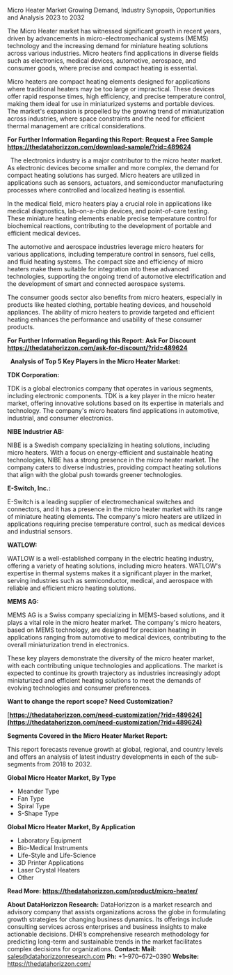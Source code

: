 ﻿Micro Heater Market Growing Demand, Industry Synopsis, Opportunities and Analysis 2023 to 2032

The Micro Heater market has witnessed significant growth in recent years, driven by advancements in micro-electromechanical systems (MEMS) technology and the increasing demand for miniature heating solutions across various industries. Micro heaters find applications in diverse fields such as electronics, medical devices, automotive, aerospace, and consumer goods, where precise and compact heating is essential.

Micro heaters are compact heating elements designed for applications where traditional heaters may be too large or impractical. These devices offer rapid response times, high efficiency, and precise temperature control, making them ideal for use in miniaturized systems and portable devices. The market's expansion is propelled by the growing trend of miniaturization across industries, where space constraints and the need for efficient thermal management are critical considerations.

**For Further Information Regarding this Report: Request a Free Sample <https://thedatahorizzon.com/download-sample/?rid=489624>** 

` `The electronics industry is a major contributor to the micro heater market. As electronic devices become smaller and more complex, the demand for compact heating solutions has surged. Micro heaters are utilized in applications such as sensors, actuators, and semiconductor manufacturing processes where controlled and localized heating is essential.

In the medical field, micro heaters play a crucial role in applications like medical diagnostics, lab-on-a-chip devices, and point-of-care testing. These miniature heating elements enable precise temperature control for biochemical reactions, contributing to the development of portable and efficient medical devices.

The automotive and aerospace industries leverage micro heaters for various applications, including temperature control in sensors, fuel cells, and fluid heating systems. The compact size and efficiency of micro heaters make them suitable for integration into these advanced technologies, supporting the ongoing trend of automotive electrification and the development of smart and connected aerospace systems.

The consumer goods sector also benefits from micro heaters, especially in products like heated clothing, portable heating devices, and household appliances. The ability of micro heaters to provide targeted and efficient heating enhances the performance and usability of these consumer products.

**For Further Information Regarding this Report: Ask For Discount <https://thedatahorizzon.com/ask-for-discount/?rid=489624>** 

` `**Analysis of Top 5 Key Players in the Micro Heater Market:**

**TDK Corporation:**

TDK is a global electronics company that operates in various segments, including electronic components. TDK is a key player in the micro heater market, offering innovative solutions based on its expertise in materials and technology. The company's micro heaters find applications in automotive, industrial, and consumer electronics.

**NIBE Industrier AB:**

NIBE is a Swedish company specializing in heating solutions, including micro heaters. With a focus on energy-efficient and sustainable heating technologies, NIBE has a strong presence in the micro heater market. The company caters to diverse industries, providing compact heating solutions that align with the global push towards greener technologies.

**E-Switch, Inc.:**

E-Switch is a leading supplier of electromechanical switches and connectors, and it has a presence in the micro heater market with its range of miniature heating elements. The company's micro heaters are utilized in applications requiring precise temperature control, such as medical devices and industrial sensors.

**WATLOW:**

WATLOW is a well-established company in the electric heating industry, offering a variety of heating solutions, including micro heaters. WATLOW's expertise in thermal systems makes it a significant player in the market, serving industries such as semiconductor, medical, and aerospace with reliable and efficient micro heating solutions.

**MEMS AG:**

MEMS AG is a Swiss company specializing in MEMS-based solutions, and it plays a vital role in the micro heater market. The company's micro heaters, based on MEMS technology, are designed for precision heating in applications ranging from automotive to medical devices, contributing to the overall miniaturization trend in electronics.

These key players demonstrate the diversity of the micro heater market, with each contributing unique technologies and applications. The market is expected to continue its growth trajectory as industries increasingly adopt miniaturized and efficient heating solutions to meet the demands of evolving technologies and consumer preferences.

**Want to change the report scope? Need Customization?**

[**https://thedatahorizzon.com/need-customization/?rid=489624](https://thedatahorizzon.com/need-customization/?rid=489624)** 

**Segments Covered in the Micro Heater Market Report:**

This report forecasts revenue growth at global, regional, and country levels and offers an analysis of latest industry developments in each of the sub-segments from 2018 to 2032.

**Global Micro Heater Market, By Type**

- Meander Type
- Fan Type
- Spiral Type
- S-Shape Type

**Global Micro Heater Market, By Application**

- Laboratory Equipment
- Bio-Medical Instruments
- Life-Style and Life-Science
- 3D Printer Applications
- Laser Crystal Heaters
- Other

**Read More: <https://thedatahorizzon.com/product/micro-heater/>** 

**About DataHorizzon Research:**DataHorizzon is a market research and advisory company that assists organizations across the globe in formulating growth strategies for changing business dynamics. Its offerings include consulting services across enterprises and business insights to make actionable decisions. DHR’s comprehensive research methodology for predicting long-term and sustainable trends in the market facilitates complex decisions for organizations.**Contact:Mail:** <sales@datahorizzonresearch.com> **Ph:** +1–970–672–0390**Website:** <https://thedatahorizzon.com/> 

